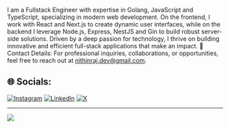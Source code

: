 I am a Fullstack Engineer with expertise in Golang, JavaScript and TypeScript, specializing in modern web development. On the frontend, I work with React and Next.js to create dynamic user interfaces, while on the backend I leverage Node.js, Express, NestJS and Gin to build robust server-side solutions. Driven by a deep passion for technology, I thrive on building innovative and efficient full-stack applications that make an impact.
📧 Contact Details: For professional inquiries, collaborations, or opportunities, feel free to reach out at nithinraj.dev@gmail.com.



## 🌐 Socials:
[![Instagram](https://img.shields.io/badge/Instagram-%23E4405F.svg?logo=Instagram&logoColor=white)](https://instagram.com/https://www.instagram.com/nithinrajs_/) [![LinkedIn](https://img.shields.io/badge/LinkedIn-%230077B5.svg?logo=linkedin&logoColor=white)](https://linkedin.com/in/https://www.linkedin.com/in/nithin-raj-73069425b/) [![X](https://img.shields.io/badge/X-black.svg?logo=X&logoColor=white)](https://x.com/https://twitter.com/Kaa_dan) 



---
[![](https://visitcount.itsvg.in/api?id=Kaa-dan&icon=0&color=0)](https://visitcount.itsvg.in)

